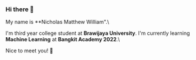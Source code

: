 ### Hi there 👋

My name is **Nicholas Matthew William".\

I'm third year college student at **Brawijaya University**. I'm currently learning **Machine Learning** at **Bangkit Academy 2022**.\

Nice to meet you! 👋

